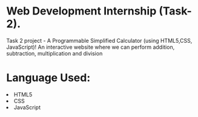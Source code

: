 <h1>Web Development Internship (Task-2).</h1>
<p>Task 2 project - A Programmable Simplified Calculator (using HTML5,CSS, JavaScript)! An interactive website where we can perform addition, subtraction, multiplication and division </p>
<h1>Language Used:</h1>
<p>
  <li>HTML5</li>
  <li>CSS</li>
  <li>JavaScript</li>
</p>
